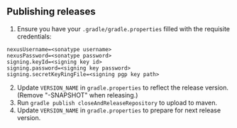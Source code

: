 ## Publishing releases

1. Ensure you have your `.gradle/gradle.properties` filled with the requisite credentials:

````
nexusUsername=<sonatype username>
nexusPassword=<sonatype password>
signing.keyId=<signing key id>
signing.password=<signing key password>
signing.secretKeyRingFile=<signing pgp key path>
````

2. Update `VERSION_NAME` in `gradle.properties` to reflect the release version. (Remove "-SNAPSHOT" when releasing.)
3. Run `gradle publish closeAndReleaseRepository` to upload to maven.
4. Update `VERSION_NAME` in `gradle.properties` to prepare for next release version.
